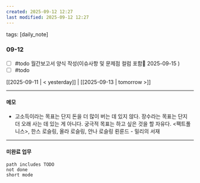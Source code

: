 ```yaml
---
created: 2025-09-12 12:27
last modified: 2025-09-12 12:27
---
```

tags: [daily_note]

### 09-12
- [ ] #todo 월간보고서 양식 작성(이슈사항 및 문제점 컬럼 포함📅 2025-09-15 )
- [ ] #todo 

[[2025-09-11 | < yesterday]] | [[2025-09-13 | tomorrow >]]

---
#### 메모
-  고소득이라는 목표는 단지 돈을 더 많이 버는 데 있지 않다. 장수라는 목표는 단지 더 오래 사는 데 있는 게 아니다. 궁극적 목표는 하고 싶은 것을 할 자유다.
<팩트풀니스>, 한스 로슬링, 올라 로슬링, 안나 로슬링 뢴룬드 - 밀리의 서재

---

#### 미완료 업무
```tasks
path includes TODO
not done
short mode
```
